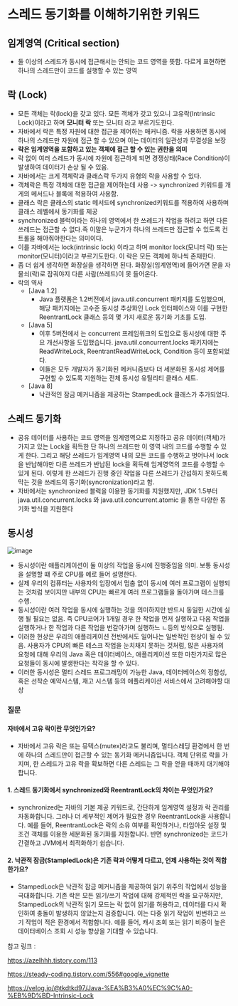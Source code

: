 # 스레드 동기화를 이해하기위한 키워드 
## 임계영역 (Critical section)
- 둘 이상의 스레드가 동시에 접근해서는 안되는 코드 영역을 뜻함. 다르게 표현하면 하나의 스레드만이 코드를 실행할 수 있는 영역

## 락 (Lock) 
- 모든 객체는 락(lock)을 갖고 있다. 모든 객체가 갖고 있으니 고유락(Intrinsic Lock)이라고 하며 **모니터 락** 또는 모니터 라고 부르기도한다.
- 자바에서 락은 특정 자원에 대한 접근을 제어하는 매커니즘. 락을 사용하면 동시에 하나의 스레드만 자원에 접근 할 수 있으며 이는 데이터의 일관성과 무결성을 보장
- **락은 임계영역을 포함하고 있는 객체에 접근 할 수 있는 권한을 의미**
- 락 없이 여러 스레드가 동시에 자원에 접근하게 되면 경쟁상태(Race Condition)이 발생하여 데이터가 손상 될 수 있음.
- 자바에서는 크게 객체락과 클래스락 두가지 유형의 락을 사용할 수 있다.
- 객체락은 특정 객체에 대한 접근을 제어하는데 사용 -> synchronized 키워드를 개게의 메서드나 블록에 적용하여 사용함.
- 클래스 락은 클래스의 static 메서드에 synchronized키워드를 적용하여 사용하며 클래스 레벨에서 동기화를 제공
- synchronized 블럭이라는 하나의 영역에서 한 쓰레드가 작업을 하려고 하면 다른 쓰레드는 접근할 수 없다.즉 이말은 누군가가 하나의 쓰레드만 접근할 수 있도록 컨트롤을 해야줘야한다는 의미이다.
- 이를 자바에서는 lock(intrinsic lock) 이라고 하며 monitor lock(모니터 락) 또는 monitor(모니터)이라고 부르기도한다. 이 락은 모든 객체에 하나씩 존재한다.
- 좀 더 쉽게 생각하면 화장실을 생각하면 된다. 화장실(임계영역)에 들어가면 문을 자물쇠(락)로 잠궈야지 다른 사람(쓰레드)이 못 들어온다.
- 락의 역사 
    - [Java 1.2]
        - Java 플랫폼은 1.2버전에서 java.util.concurrent 패키지를 도입했으며, 해당 패키지에는 고수준 동시성 추상화인 Lock 인터페이스와 이를 구현한 ReentrantLock 클래스 등의 몇 가지 새로운 동기화 기초를 도입.
    - [Java 5]
        - 이후 5버전에서 는 concurrent 프레임워크의 도입으로 동시성에 대한 주요 개선사항을 도입했습니다. java.util.concurrent.locks 패키지에는 ReadWriteLock, ReentrantReadWriteLock, Condition 등이 포함되었다.
        - 이들은 모두 개발자가 동기화된 메커니즘보다 더 세분화된 동시성 제어를 구현할 수 있도록 지원하는 전체 동시성 유틸리티 클래스 세트.
    - [Java 8]
        - 낙관적인 잠금 메커니즘을 제공하는 StampedLock 클래스가 추가되었다.

## 스레드 동기화
- 공유 데이터를 사용하는 코드 영역을 임계영역으로 지정하고 공유 데이터(객체)가 가지고 있는 Lock을 획득한 단 하나의 쓰레드만 이 영역 내의 코드를 수행할 수 있게 한다. 그리고 해당 쓰레드가 임계영역 내의 모든 코드를 수행하고 벗어나서 lock을 반납해야만 다른 쓰레드가 반납된 lock을 획득해 임계영역의 코드를 수행할 수 있게 된다. 이렇게 한 쓰레드가 진행 중인 작업을 다른 쓰레드가 간섭하지 못하도록 막는 것을 쓰레드의 동기화(syncronization)라고 함.
- 자바에서는 synchronized 블럭을 이용한 동기화를 지원했지만, JDK 1.5부터 java.util.concurrent.locks 와 java.util.concurrent.atomic 을 통한 다양한 동기화 방식을 지원한다

## 동시성
![image](https://github.com/user-attachments/assets/607e1928-8c7e-4bb4-beb3-ad2fa6dfe043)
- 동시성이란 애플리케이션이 둘 이상의 작업을 동시에 진행중임을 의미. 보통 동시성을 설명할 떄 주로 CPU를 예로 들어 설명한다.
- 실제 우리의 컴퓨터는 사용자의 입장에서 멈춤 없이 동시에 여러 프로그램이 실행되는 것처럼 보이지만 내부의 CPU는 빠르게 여러 프로그램들을 돌아가며 테스크를 수행.
- 동시성이란 여러 작업을 동시에 실행하는 것을 의미하지만 반드시 동일한 시간에 실행 될 필요는 없음. 즉 CPU코어가 1개일 경우 한 작업을 먼저 실행하고 다음 작업을 실행하거나 한 작업과 다른 작업을 번갈아가며 실행하느 ㄴ등의 방식으로 실행됨.
- 이러한 현상은 우리의 애플리케이션 전반에서도 일어나는 일반적인 현상이 될 수 있음. 사용자가 CPU의 빠른 테스크 작업을 눈치채지 못하는 것처럼, 많은 사용자의 요청에 대해 우리의 Java 혹은 데이터베이스, 애플리케이션 또한 마찬가지로 많은 요청들이 동시에 발생한다는 착각을 할 수 있다.
- 이러한 동시성은 멀티 스레드 프로그래밍이 가능한 Java, 데이터베이스의 정합성, 혹은 선착순 예약시스템, 재고 시스템 등의 애플리케이션 서비스에서 고려해야할 대상


### 질문
#### 자바에서 고유 락이란 무엇인가요?
- 자바에서 고유 락은 또는 뮤텍스(mutex)라고도 불리며, 멀티스레딩 환경에서 한 번에 하나의 스레드만이 접근할 수 있는 동기화 메커니즘입니다. 객체 단위로 락을 가지며, 한 스레드가 고유 락을 확보하면 다른 스레드는 그 락을 얻을 때까지 대기해야 합니다.

#### 1. 스레드 동기화에서 synchronized와 ReentrantLock의 차이는 무엇인가요?
- synchronized는 자바의 기본 제공 키워드로, 간단하게 임계영역 설정과 락 관리를 자동화합니다. 그러나 더 세부적인 제어가 필요한 경우 ReentrantLock을 사용합니다. 예를 들어, ReentrantLock은 락의 소유 여부를 확인하거나, 타임아웃 설정 및 조건 객체를 이용한 세분화된 동기화를 지원합니다. 반면 synchronized는 코드가 간결하고 JVM에서 최적화하기 쉽습니다.

#### 2. 낙관적 잠금(StampledLock)은 기존 락과 어떻게 다르고, 언제 사용하는 것이 적합한가요?
- StampedLock은 낙관적 잠금 메커니즘을 제공하여 읽기 위주의 작업에서 성능을 극대화합니다. 기존 락은 모든 읽기/쓰기 작업에 대해 강제적인 락을 요구하지만, StampedLock의 낙관적 읽기 모드는 락 없이 읽기를 허용하고, 데이터를 다시 확인하여 충돌이 발생하지 않았는지 검증합니다. 이는 다중 읽기 작업이 빈번하고 쓰기 작업이 적은 환경에서 적합합니다. 예를 들어, 캐시 조회 또는 읽기 비중이 높은 데이터베이스 조회 시 성능 향상을 기대할 수 있습니다.



참고 링크 : 

https://azelhhh.tistory.com/113

https://steady-coding.tistory.com/556#google_vignette

https://velog.io/@tkdtkd97/Java-%EA%B3%A0%EC%9C%A0-%EB%9D%BD-Intrinsic-Lock